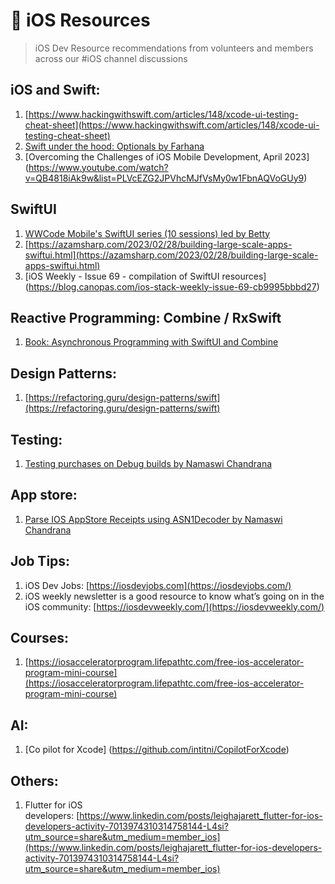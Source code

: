 # 🍎 iOS Resources

> iOS Dev Resource recommendations from volunteers and members across our #iOS channel discussions
> 

## iOS and Swift:

1. [https://www.hackingwithswift.com/articles/148/xcode-ui-testing-cheat-sheet](https://www.hackingwithswift.com/articles/148/xcode-ui-testing-cheat-sheet)
2. [Swift under the hood: Optionals by Farhana](https://levelup.gitconnected.com/swift-under-the-hood-optionals-64d6639cecf8)
3. [Overcoming the Challenges of iOS Mobile Development, April 2023] (https://www.youtube.com/watch?v=QB4818iAk9w&list=PLVcEZG2JPVhcMJfVsMy0w1FbnAQVoGUy9)

## SwiftUI

1. [WWCode Mobile's SwiftUI series (10 sessions) led by Betty](https://www.youtube.com/watch?v=j5_oS_kkiCQ&list=PLVcEZG2JPVhcMJfVsMy0w1FbnAQVoGUy9&index=36)
2. [https://azamsharp.com/2023/02/28/building-large-scale-apps-swiftui.html](https://azamsharp.com/2023/02/28/building-large-scale-apps-swiftui.html)
3. [iOS Weekly - Issue 69 - compilation of SwiftUI resources] (https://blog.canopas.com/ios-stack-weekly-issue-69-cb9995bbbd27)

## Reactive Programming: Combine / RxSwift

1. [Book: Asynchronous Programming with SwiftUI and Combine](https://www.amazon.com/Asynchronous-Programming-SwiftUI-Combine-Functional/dp/1484285719)

## Design Patterns:

1. [https://refactoring.guru/design-patterns/swift](https://refactoring.guru/design-patterns/swift)

## Testing:

1. [Testing purchases on Debug builds by Namaswi Chandrana](https://medium.com/@namaswic/testing-in-app-purchases-on-xcode-during-development-b2a6c6d5ce5c)

## App store:

1. [Parse IOS AppStore Receipts using ASN1Decoder by Namaswi Chandrana](https://levelup.gitconnected.com/parse-ios-appstore-receipts-using-asn1decoder-f375e6fd6128)

## Job Tips:

1. iOS Dev Jobs: [https://iosdevjobs.com](https://iosdevjobs.com/)
2. iOS weekly newsletter is a good resource to know what’s going on in the iOS community: [https://iosdevweekly.com/](https://iosdevweekly.com/)

## Courses:

1. [https://iosacceleratorprogram.lifepathtc.com/free-ios-accelerator-program-mini-course](https://iosacceleratorprogram.lifepathtc.com/free-ios-accelerator-program-mini-course)

## AI:

1. [Co pilot for Xcode] (https://github.com/intitni/CopilotForXcode)

## Others:

1. Flutter for iOS developers: [https://www.linkedin.com/posts/leighajarett_flutter-for-ios-developers-activity-7013974310314758144-L4si?utm_source=share&utm_medium=member_ios](https://www.linkedin.com/posts/leighajarett_flutter-for-ios-developers-activity-7013974310314758144-L4si?utm_source=share&utm_medium=member_ios)

